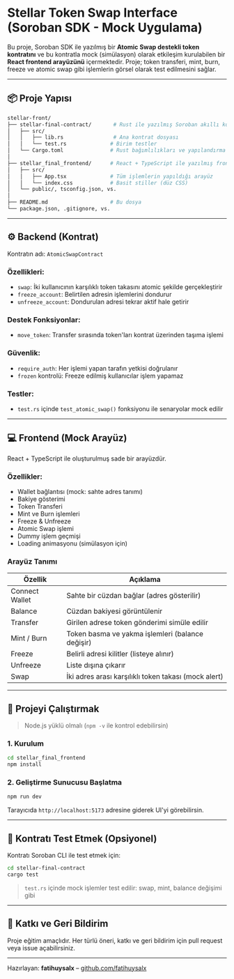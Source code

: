 # Stellar Token Swap Interface (Soroban SDK - Mock Uygulama)

Bu proje, Soroban SDK ile yazılmış bir **Atomic Swap destekli token kontratını** ve bu kontratla mock (simülasyon) olarak etkileşim kurulabilen bir **React frontend arayüzünü** içermektedir. Proje; token transferi, mint, burn, freeze ve atomic swap gibi işlemlerin görsel olarak test edilmesini sağlar.

---

## 📦 Proje Yapısı

```bash
stellar-front/
├── stellar-final-contract/       # Rust ile yazılmış Soroban akıllı kontratı
│   ├── src/
│   │   ├── lib.rs                # Ana kontrat dosyası
│   │   └── test.rs              # Birim testler
│   └── Cargo.toml               # Rust bağımlılıkları ve yapılandırma
│
├── stellar_final_frontend/      # React + TypeScript ile yazılmış frontend
│   ├── src/
│   │   ├── App.tsx              # Tüm işlemlerin yapıldığı arayüz
│   │   └── index.css            # Basit stiller (düz CSS)
│   └── public/, tsconfig.json, vs.
│
├── README.md                    # Bu dosya
└── package.json, .gitignore, vs.
```

---

## ⚙️ Backend (Kontrat)

Kontratın adı: `AtomicSwapContract`

### Özellikleri:

- `swap`: İki kullanıcının karşılıklı token takasını atomic şekilde gerçekleştirir
- `freeze_account`: Belirtilen adresin işlemlerini dondurur
- `unfreeze_account`: Dondurulan adresi tekrar aktif hale getirir

### Destek Fonksiyonlar:

- `move_token`: Transfer sırasında token'ları kontrat üzerinden taşıma işlemi

### Güvenlik:
- `require_auth`: Her işlemi yapan tarafın yetkisi doğrulanır
- `frozen` kontrolü: Freeze edilmiş kullanıcılar işlem yapamaz

### Testler:
- `test.rs` içinde `test_atomic_swap()` fonksiyonu ile senaryolar mock edilir

---

## 💻 Frontend (Mock Arayüz)

React + TypeScript ile oluşturulmuş sade bir arayüzdür.

### Özellikler:

- Wallet bağlantısı (mock: sahte adres tanımı)
- Bakiye gösterimi
- Token Transferi
- Mint ve Burn işlemleri
- Freeze & Unfreeze
- Atomic Swap işlemi
- Dummy işlem geçmişi
- Loading animasyonu (simülasyon için)

### Arayüz Tanımı

| Özellik     | Açıklama |
|-------------|----------|
| Connect Wallet | Sahte bir cüzdan bağlar (adres gösterilir)
| Balance        | Cüzdan bakiyesi görüntülenir
| Transfer       | Girilen adrese token gönderimi simüle edilir
| Mint / Burn    | Token basma ve yakma işlemleri (balance değişir)
| Freeze         | Belirli adresi kilitler (listeye alınır)
| Unfreeze       | Liste dışına çıkarır
| Swap           | İki adres arası karşılıklı token takası (mock alert)

---

## 🚀 Projeyi Çalıştırmak

> Node.js yüklü olmalı (`npm -v` ile kontrol edebilirsin)

### 1. Kurulum

```bash
cd stellar_final_frontend
npm install
```

### 2. Geliştirme Sunucusu Başlatma

```bash
npm run dev
```

Tarayıcıda `http://localhost:5173` adresine giderek UI'yi görebilirsin.

---

## 🔬 Kontratı Test Etmek (Opsiyonel)

Kontratı Soroban CLI ile test etmek için:

```bash
cd stellar-final-contract
cargo test
```

> `test.rs` içinde mock işlemler test edilir: swap, mint, balance değişimi gibi

---

## 📝 Katkı ve Geri Bildirim

Proje eğitim amaçlıdır. Her türlü öneri, katkı ve geri bildirim için pull request veya issue açabilirsiniz.

---

Hazırlayan: **fatihuysalx** – [github.com/fatihuysalx](https://github.com/fatihuysalx)
